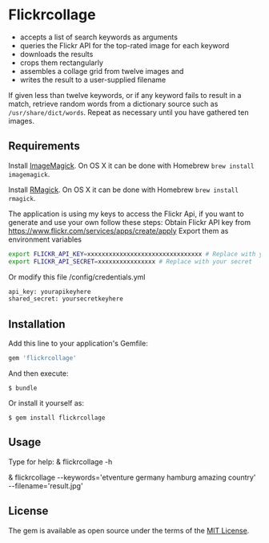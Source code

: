 # Flickrcollage

* accepts a list of search keywords as arguments
* queries the Flickr API for the top-rated image for each keyword
* downloads the results
* crops them rectangularly
* assembles a collage grid from twelve images and
* writes the result to a user-supplied filename

If given less than twelve keywords, or if any keyword fails to
result in a match, retrieve random words from a dictionary
source such as `/usr/share/dict/words`. Repeat as necessary
until you have gathered ten images.


## Requirements

Install [ImageMagick](http://www.imagemagick.org/). On OS X it can be done with Homebrew `brew install imagemagick`.

Install [RMagick](https://github.com/rmagick/rmagick). On OS X it can be done with Homebrew `brew install rmagick`.

The application is using my keys to access the Flickr Api, if you want to generate and use your own follow these steps:
Obtain Flickr API key from https://www.flickr.com/services/apps/create/apply
Export them as environment variables
```bash
export FLICKR_API_KEY=xxxxxxxxxxxxxxxxxxxxxxxxxxxxxxxx # Replace with your key
export FLICKR_API_SECRET=xxxxxxxxxxxxxxxx # Replace with your secret
```
Or modify this file /config/credentials.yml
```bash
api_key: yourapikeyhere
shared_secret: yoursecretkeyhere
```

## Installation

Add this line to your application's Gemfile:

```ruby
gem 'flickrcollage'
```

And then execute:

    $ bundle

Or install it yourself as:

    $ gem install flickrcollage

## Usage

   Type for help:
   & flickrcollage -h
    
    
   & flickrcollage --keywords='etventure germany hamburg amazing country' --filename='result.jpg'


## License

The gem is available as open source under the terms of the [MIT License](http://opensource.org/licenses/MIT).

